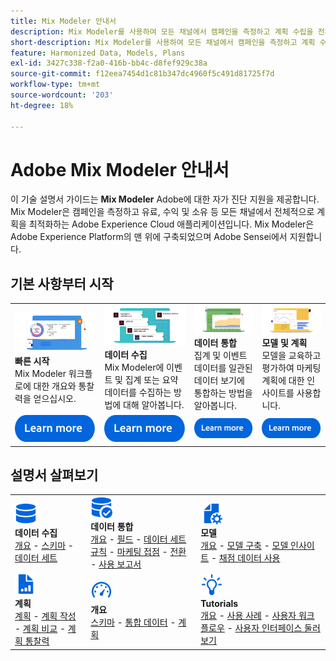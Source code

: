 ```yaml
---
title: Mix Modeler 안내서
description: Mix Modeler를 사용하여 모든 채널에서 캠페인을 측정하고 계획 수립을 전체적으로 최적화하는 방법에 대해 알아봅니다.
short-description: Mix Modeler를 사용하여 모든 채널에서 캠페인을 측정하고 계획 수립을 전체적으로 최적화하는 방법에 대해 알아봅니다.
feature: Harmonized Data, Models, Plans
exl-id: 3427c338-f2a0-416b-bb4c-d8fef929c38a
source-git-commit: f12eea7454d1c81b347dc4960f5c491d81725f7d
workflow-type: tm+mt
source-wordcount: '203'
ht-degree: 18%

---
```


# Adobe Mix Modeler 안내서

이 기술 설명서 가이드는 **Mix Modeler** Adobe에 대한 자가 진단 지원을 제공합니다. Mix Modeler은 캠페인을 측정하고 유료, 수익 및 소유 등 모든 채널에서 전체적으로 계획을 최적화하는 Adobe Experience Cloud 애플리케이션입니다. Mix Modeler은 Adobe Experience Platform의 맨 위에 구축되었으며 Adobe Sensei에서 지원합니다.

## 기본 사항부터 시작

<table style="table-layout:fixed">
  <tr style="border: 0;">
    <td>
    <a href="/help/get-started/about.md"><img src="assets/whatis-mm.png"></a>
    <div><strong>빠른 시작</strong><br/>Mix Modeler 워크플로에 대한 개요와 통찰력을 얻으십시오.</div>
    </td>
    <td>
    <a href="/help/ingest-data/overview.md"><img src="assets/data-ingestion-mm.png"></a>
    <div><strong>데이터 수집</strong><br/>Mix Modeler에 이벤트 및 집계 또는 요약 데이터를 수집하는 방법에 대해 알아봅니다.</div>
    </td>
    <td>
    <a href="/help/harmonize-data/overview.md"><img src="assets/plan-mm.png"/></a>
    <div><strong>데이터 통합</strong><br/>집계 및 이벤트 데이터를 일관된 데이터 보기에 통합하는 방법을 알아봅니다. 
    </div>
    </td>
    <td>
    <a href="/help/models/overview.md"><img src="assets/models-mm.png"></a>
    <div><strong>모델 및 계획</strong><br/>모델을 교육하고 평가하여 마케팅 계획에 대한 인사이트를 사용합니다.</div>
    </td>
  </tr>
  <tr style="border: 0;">
    <td align="center"><a href="/help/get-started/about.md"><img src="assets/learn-more-button.svg"></a></td>
    <td align="center"><a href="/help/ingest-data/overview.md"><img src="assets/learn-more-button.svg"></a></td>
    <td align="center"><a href="/help/harmonize-data/overview.md"><img src="assets/learn-more-button.svg"></a></td>
    <td align="center"><a href="/help/models/overview.md"><img src="assets/learn-more-button.svg"></a></td>
    </tr>
</table>


## 설명서 살펴보기

<table style="table-layout:fixed">
  <tr style="border: 0;">
    <td>
      <img src="assets/Data.svg" width="35px"><br/>
      <strong>데이터 수집</strong><br/><a href="/help/ingest-data/overview.md">개요</a> - <a href="/help/ingest-data/schemas.md">스키마</a> - <a href="/help/ingest-data/datasets.md">데이터 세트</a> 
    </td>
    <td>
      <img src="assets/DataCheck.svg" width="35px"><br/>
      <strong>데이터 통합</strong><br/><a href="/help/harmonize-data/overview.md">개요</a> - <a href="/help/harmonize-data/fields.md">필드</a> - <a href="/help/harmonize-data/dataset-rules.md">데이터 세트 규칙</a> - <a href="/help/harmonize-data/marketing-touchpoints.md">마케팅 접점</a> - <a href="/help/harmonize-data/conversions.md">전환</a> - <a href="/help/harmonize-data/usage-report.md">사용 보고서</a>  
    </td>
    <td>
      <img src="assets/FileGear.svg" width="35px"><br/>
      <strong>모델</strong><br/><a href="/help/models/overview.md">개요</a> - <a href="/help/models/build.md">모델 구축</a> - <a href="/help/models/insights.md">모델 인사이트</a> - <a href="/help/models/scoring-data.md">채점 데이터 사용</a>
    </td>
  </tr>
  <tr style="border: 0;">
    <td>
      <img src="assets/FileChart.svg" width="35px"><br/>
      <strong>계획</strong><br/><a href="/help/plans/overview.md">계획</a> - <a href="/help/plans/build.md">계획 작성</a> - <a href="/help/plans/compare.md">계획 비교</a> - <a href="/help/plans/build.md">계획 통찰력</a>
    </td>
    <td>
      <img src="assets/Dashboard.svg" width="35px"><br/>
      <strong>개요</strong><br/><a href="/help/dashboard/overview.md">스키마</a> - <a href="/help/dashboard/harmonized-data.md">통합 데이터</a> - <a href="/help/dashboard/plans.md">계획</a>
    </td>
        <td>
      <img src="assets/Learn.svg" width="35px"><br/>
      <strong>Tutorials</strong><br/><a href="https://experienceleague.adobe.com/docs/mix-modeler-learn/tutorials/overview.html?lang=en">개요</a> - <a href="https://experienceleague.adobe.com/docs/mix-modeler-learn/tutorials/intro/use-cases.html?lang=en">사용 사례</a> - <a href="https://experienceleague.adobe.com/docs/mix-modeler-learn/tutorials/intro/user-workflow.html?lang=en">사용자 워크플로우</a> - <a href="https://experienceleague.adobe.com/docs/mix-modeler-learn/tutorials/intro/user-interface-tour.html?lang=en">사용자 인터페이스 둘러보기</a>
    </td>
  </tr>
</table>
